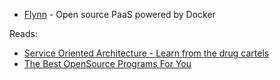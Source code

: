 - [Flynn](https://flynn.io/) - Open source PaaS powered by Docker

Reads:

- [Service Oriented Architecture - Learn from the drug cartels](https://speakerdeck.com/eladmeidar/service-oriented-architecture-learn-from-the-drug-cartels)
- [The Best OpenSource Programs For You](http://inspirationfeed.com/resources/tools/the-best-open-source-programs-for-you)